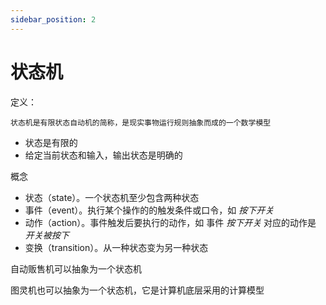 ```yaml
---
sidebar_position: 2
---
```

    
# 状态机

定义：

`状态机是有限状态自动机的简称，是现实事物运行规则抽象而成的一个数学模型`

- 状态是有限的
- 给定当前状态和输入，输出状态是明确的

概念

- 状态（state）。一个状态机至少包含两种状态
- 事件（event）。执行某个操作的的触发条件或口令，如 *按下开关*
- 动作（action）。事件触发后要执行的动作，如 事件 *按下开关* 对应的动作是 *开关被按下*
- 变换（transition）。从一种状态变为另一种状态

自动贩售机可以抽象为一个状态机

图灵机也可以抽象为一个状态机，它是计算机底层采用的计算模型

      
